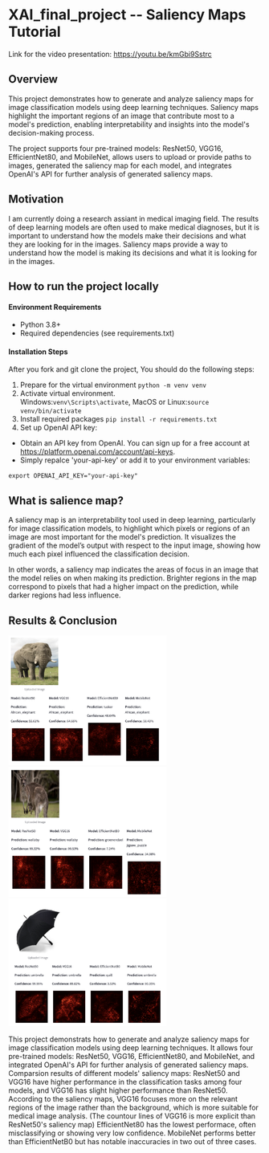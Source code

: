 # XAI_final_project -- Saliency Maps Tutorial
Link for the video presentation: https://youtu.be/kmGbi9Sstrc

## Overview
This project demonstrates how to generate and analyze saliency maps for image classification models using deep learning techniques. Saliency maps highlight the important regions of an image that contribute most to a model's prediction, enabling interpretability and insights into the model's decision-making process.

The project supports four pre-trained models: ResNet50, VGG16, EfficientNet80, and MobileNet, allows users to upload or provide paths to images, generated the saliency map for each model, and integrates OpenAI's API for further analysis of generated saliency maps.

## Motivation
I am currently doing a research assiant in medical imaging field. The results of deep learning models are often used to make medical diagnoses, but it is important to understand how the models make their decisions and what they are looking for in the images. Saliency maps provide a way to understand how the model is making its decisions and what it is looking for in the images.


## How to run the project locally
#### Environment Requirements
- Python 3.8+
- Required dependencies (see requirements.txt)

#### Installation Steps
After you fork and git clone the project, You should do the following steps:
1. Prepare for the virtual environment `python -m venv venv`
2. Activate virtual environment.<br/> Windows:`venv\Scripts\activate`, MacOS or Linux:`source venv/bin/activate`
3. Install required packages `pip install -r requirements.txt`
4. Set up OpenAI API key:
- Obtain an API key from OpenAI. You can sign up for a free account at https://platform.openai.com/account/api-keys.
- Simply repalce 'your-api-key' or add it to your environment variables:
```
export OPENAI_API_KEY="your-api-key"
```

## What is salience map?
A saliency map is an interpretability tool used in deep learning, particularly for image classification models, to highlight which pixels or regions of an image are most important for the model's prediction. It visualizes the gradient of the model’s output with respect to the input image, showing how much each pixel influenced the classification decision.

In other words, a saliency map indicates the areas of focus in an image that the model relies on when making its prediction. Brighter regions in the map correspond to pixels that had a higher impact on the prediction, while darker regions had less influence.

## Results & Conclusion
<img width="315" alt="1.png" src="assets/1.png">
<img width="315" alt="2.png" src="assets/2.png">
<img width="315" alt="3.png" src="assets/3.png">

This project demonstrats how to generate and analyze saliency maps for image classification models using deep learning techniques. It allows four pre-trained models: ResNet50, VGG16, EfficientNet80, and MobileNet, and integrated OpenAI's API for further analysis of generated saliency maps. Comparsion results of different models' saliency maps: ResNet50 and VGG16 have higher performance in the classification tasks among four models, and VGG16 has slight higher performance than ResNet50. According to the saliency maps, VGG16 focuses more on the relevant regions of the image rather than the background, which is more suitable for medical image analysis. (The countour lines of VGG16 is more explicit than ResNet50's saliency map) EfficientNet80 has the lowest performace, often misclassifying or showing very low confidence. MobileNet performs better than EfficientNetB0 but has notable inaccuracies in two out of three cases. 
